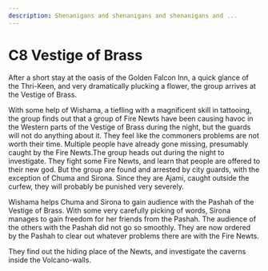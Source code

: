 ```yaml
---
description: Shenanigans and shenanigans and shenanigans and ...
---
```


# C8 Vestige of Brass

After a short stay at the oasis of the Golden Falcon Inn, a quick glance of the Thri-Keen, and very dramatically plucking a flower, the group arrives at the Vestige of Brass.

With some help of Wishama, a tiefling with a magnificent skill in tattooing, the group finds out that a group of Fire Newts have been causing havoc in the Western parts of the Vestige of Brass during the night, but the guards will not do anything about it.  They feel like the commoners problems are not worth their time. Multiple people have already gone missing, presumably caught by the Fire Newts.The group heads out during the night to investigate. They fight some Fire Newts, and learn that people are offered to their new god. But the group are found and arrested by city guards, with the exception of Chuma and Sirona. Since they are Ajami, caught outside the curfew, they will probably be punished very severely.

Wishama helps Chuma and Sirona to gain audience with the Pashah of the Vestige of Brass. With some very carefully picking of words, Sirona manages to gain freedom for her friends from the Pashah. The audience of the others with the Pashah did not go so smoothly. They are now ordered by the Pashah to clear out whatever problems there are with the Fire Newts.

They find out the hiding place of the Newts, and investigate the caverns inside the Volcano-walls. 

